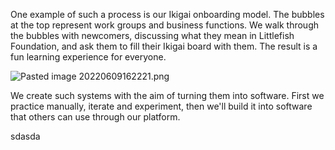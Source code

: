 One example of such a process is our Ikigai onboarding model. The bubbles at the top represent work groups and business functions. We walk through the bubbles with newcomers, discussing what they mean in Littlefish Foundation, and ask them to fill their Ikigai board with them. The result is a fun learning experience for everyone.

![Pasted image 20220609162221.png](https://lh3.googleusercontent.com/zTbANhRu4QtmyeoGPPPRyKzG082CuBiQx8DrwJj90LUMRJ-XyikAHjHTmm-xMU9z8Tw3vmwXOu17slZtI7JRxcc90828pJB-JNkTpzrZcpAuIjsE_re6jhGwDlR1oa9anvgtOGLZjtIiKyW68A)

We create such systems with the aim of turning them into software. First we practice manually, iterate and experiment, then we'll build it into software that others can use through our platform.

sdasda
